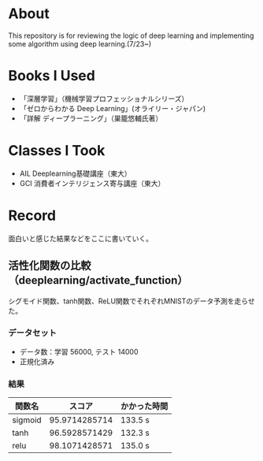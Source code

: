 # About

This repository is for reviewing the logic of deep learning and implementing some algorithm using deep learning.(7/23~)

# Books I Used

- 「深層学習」（機械学習プロフェッショナルシリーズ）
- 「ゼロからわかる Deep Learning」(オライリー・ジャパン)
- 「詳解 ディープラーニング」（巣籠悠輔氏著）

# Classes I Took

- AIL Deeplearning基礎講座（東大）
- GCI 消費者インテリジェンス寄与講座（東大）

# Record

面白いと感じた結果などをここに書いていく。


## 活性化関数の比較（deeplearning/activate_function）

シグモイド関数、tanh関数、ReLU関数でそれぞれMNISTのデータ予測を走らせた。

### データセット

- データ数：学習 56000, テスト 14000
- 正規化済み

### 結果

| 関数名 | スコア | かかった時間|
| --- | --- | --- |
| sigmoid | 95.9714285714 | 133.5 s |
| tanh | 96.5928571429 | 132.3 s |
| relu | 98.1071428571 | 135.0 s |

